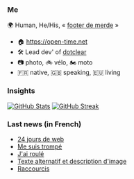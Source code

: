 ### Me

🌍 Human, He/His, « [footer de merde](https://open-time.net/post/2013/07/17/La-veritable-histoire-du-Footer-de-merde-) » 
* 🏠 https://open-time.net 
* 🛠️ Lead dev' of [dotclear](https://git.dotclear.org/dev/dotclear)
* 📷 photo, 🚲 vélo, 🏍️ moto 
* 🇫🇷 native, 🇬🇧 speaking, 🇪🇺 living

### Insights

[![GitHub Stats](https://github-readme-stats-sigma-five.vercel.app/api?username=franck-paul)](https://github.com/franck-paul)
[![GitHub Streak](https://github-readme-streak-stats.herokuapp.com?user=franck-paul)](https://git.io/streak-stats)

### Last news (in French)

<!-- BLOG-POST-LIST:START -->
- [24 jours de web](https://open-time.net/post/2023/12/01/24-jours-de-web)
- [Me suis trompé](https://open-time.net/post/2023/11/30/Me-suis-trompe)
- [J&#39;ai roulé](https://open-time.net/post/2023/11/29/J-ai-roule)
- [Texte alternatif et description d&#39;image](https://open-time.net/post/2023/11/28/Texte-alternatif-et-description-d-image)
- [Raccourcis](https://open-time.net/post/2023/11/27/Raccourcis)
<!-- BLOG-POST-LIST:END -->
